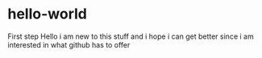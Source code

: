 # hello-world
First step
Hello i am new to this stuff and i hope i can get better since i am interested in what github has to offer


